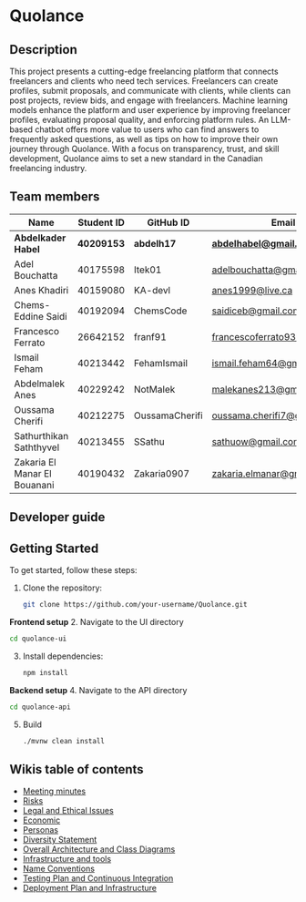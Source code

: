 # Quolance


## Description

This project presents a cutting-edge freelancing platform that connects freelancers and clients who need tech services. Freelancers can create profiles, submit proposals, and communicate with clients, while clients can post projects, review bids, and engage with freelancers. Machine learning models enhance the platform and user experience by improving freelancer profiles, evaluating proposal quality, and enforcing platform rules. An LLM-based chatbot offers more value to users who can find answers to frequently asked questions, as well as tips on how to improve their own journey through Quolance. With a focus on transparency, trust, and skill development, Quolance aims to set a new standard in the Canadian freelancing industry.

## Team members

| Name                      | Student ID | GitHub ID        | Email                          |
|---------------------------|------------|------------------|-------------------------------|
| **Abdelkader Habel**           | **40209153**   | **abdelh17**         | **abdelhabel@gmail.com**         |
| Adel Bouchatta             | 40175598   | Itek01           | adelbouchatta@gmail.com        |
| Anes Khadiri               | 40159080   | KA-devl          | anes1999@live.ca    |
| Chems-Eddine Saidi         | 40192094   | ChemsCode        | saidiceb@gmail.com             |
| Francesco Ferrato          | 26642152   | franf91          | francescoferrato937@gmail.com  |
| Ismail Feham               | 40213442   | FehamIsmail      | ismail.feham64@gmail.com       |
| Abdelmalek Anes            | 40229242   | NotMalek         | malekanes213@gmail.com         |
| Oussama Cherifi            | 40212275   | OussamaCherifi   | oussama.cherifi7@gmail.com     |
| Sathurthikan Saththyvel    | 40213455   | SSathu           | sathuow@gmail.com              |
| Zakaria El Manar El Bouanani| 40190432   | Zakaria0907      | zakaria.elmanar@gmail.com      |


## Developer guide

## Getting Started

To get started, follow these steps:

1. Clone the repository:
   ```sh
   git clone https://github.com/your-username/Quolance.git
   ```
**Frontend setup**
2. Navigate to the UI directory 
   ```sh
   cd quolance-ui
   ```

3. Install dependencies:
   ```sh
   npm install
   ```
  **Backend setup**
4. Navigate to the API directory 
   ```sh
   cd quolance-api
   ```
5. Build
   ```sh
   ./mvnw clean install
   ```
## Wikis table of contents
- [Meeting minutes](https://github.com/abdelh17/Quolance/wiki/Meeting-Minutes)
- [Risks](https://github.com/abdelh17/Quolance/wiki/Risks)
- [Legal and Ethical Issues](https://github.com/abdelh17/Quolance/wiki/Legal-and-Ethical-Issues)
- [Economic](https://github.com/abdelh17/Quolance/wiki/Economic)
- [Personas](https://github.com/abdelh17/Quolance/wiki/Personas)
- [Diversity Statement](https://github.com/abdelh17/Quolance/wiki/Diversity-Statement)
- [Overall Architecture and Class Diagrams](https://github.com/abdelh17/Quolance/wiki/Overall-Architecture-and-Class-Diagrams)
- [Infrastructure and tools](https://github.com/abdelh17/Quolance/wiki/Infrastructure-and-tools)
- [Name Conventions](https://github.com/abdelh17/Quolance/wiki/Name-Conventions)
- [Testing Plan and Continuous Integration](https://github.com/abdelh17/Quolance/wiki/Testing-Plan-and-Continuous-Integration)
- [Deployment Plan and Infrastructure ](https://github.com/abdelh17/Quolance/wiki/Deployment-Plan-and-Infrastructure)


